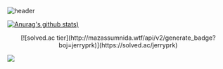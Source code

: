 ![header](https://capsule-render.vercel.app/api?type=slice&color=gradient&text=%20JisuPark%20&height=300&fontSize=150)

[![Anurag's github stats](https://github-readme-stats.vercel.app/api?username=Jisup&show_icons=true&theme=radical))](https://github.com/Jisup/github-readme-stats)

<p align="center">
  [![solved.ac tier](http://mazassumnida.wtf/api/v2/generate_badge?boj=jerryprk)](https://solved.ac/jerryprk)
</p>

<img src="https://img.shields.io/badge/C++-00599?style=flat-square&logo=C%2B%2B&logoColor=white"/></a>

<!--
<img src="https://img.shields.io/badge/쓰고자하는_텍스트-컬러코드?style=flat-square&logo=simpleicons에서_아이콘이름&logoColor=white"/></a>&nbsp 
-->

